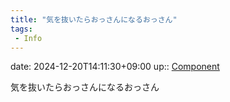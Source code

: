 ```yaml
---
title: "気を抜いたらおっさんになるおっさん"
tags:
 - Info
---
```


date: 2024-12-20T14:11:30+09:00
up:: [Component](../Bar/Novel/Chaos/Component.md)

気を抜いたらおっさんになるおっさん